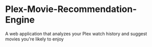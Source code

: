 # Plex-Movie-Recommendation-Engine
A web application that analyzes your Plex watch history and suggest movies you're likely to enjoy
